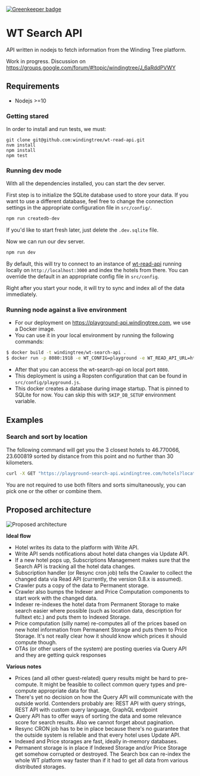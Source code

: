[![Greenkeeper badge](https://badges.greenkeeper.io/windingtree/wt-search-api.svg)](https://greenkeeper.io/)
# WT Search API

API written in nodejs to fetch information from the Winding Tree platform.

Work in progress. Discussion on https://groups.google.com/forum/#!topic/windingtree/J_6aRddPVWY

## Requirements
- Nodejs >=10

### Getting stared
In order to install and run tests, we must:
```
git clone git@github.com:windingtree/wt-read-api.git
nvm install
npm install
npm test
```

### Running dev mode
With all the dependencies installed, you can start the dev server.

First step is to initialize the SQLite database used to store your data.
If you want to use a different database, feel free to change the connection
settings in the appropriate configuration file in `src/config/`.
```bash
npm run createdb-dev
```

If you'd like to start fresh later, just delete the `.dev.sqlite` file.

Now we can run our dev server.
```bash
npm run dev
```
By default, this will try to connect to an instance of [wt-read-api](https://github.com/windingtree/wt-read-api)
running locally on `http://localhost:3000` and index the hotels from there.
You can override the default in an appropriate config file in `src/config`.

Right after you start your node, it will try to sync and index all of the
data immediately.

### Running node against a live environment

- For our deployment on https://playground-api.windingtree.com, we use a Docker image.
- You can use it in your local environment by running the following commands:
```sh
$ docker build -t windingtree/wt-search-api .
$ docker run -p 8080:1918 -e WT_CONFIG=playground -e WT_READ_API_URL=https://playground-api.windingtree.com -e WT_BASE_API_URL=http://localhost:8080 windingtree/wt-search-api
```
- After that you can access the wt-search-api on local port `8080`.
- This deployment is using a Ropsten configuration that can be found in `src/config/playground.js`.
- This docker creates a database during image startup. That is pinned to SQLite for now.
You can skip this with `SKIP_DB_SETUP` environment variable.

## Examples

### Search and sort by location

The following command will get you the 3 closest hotels to 46.770066, 23.600819
sorted by distance from this point and no further than 30 kilometers.

```bash
curl -X GET "https://playground-search-api.windingtree.com/hotels?location=46.770066,23.600819:30&sortByDistance=46.770066,23.600819&limit=3" -H "accept: application/json"
```

You are not required to use both filters and sorts simultaneously, you can pick one or
the other or combine them.

## Proposed architecture

![Proposed architecture](https://github.com/windingtree/wt-search-api/raw/master/docs/wt-search-api.png "Proposed architecture")

**Ideal flow**

- Hotel writes its data to the platform with Write API.
- Write API sends notifications about hotel data changes via Update API.
- If a new hotel pops up, Subscriptions Management makes sure that the Search API is tracking all the hotel data changes.
- Subscription handler (or Resync cron job) tells the Crawler to collect the changed data via Read API (currently, the version 0.8.x is assumed).
- Crawler puts a copy of the data to Permanent storage.
- Crawler also bumps the Indexer and Price Computation components to start work with the changed data.
- Indexer re-indexes the hotel data from Permanent Storage to make search easier where possible (such as location data, description for fulltext etc.) and puts them to Indexed Storage.
- Price computation (silly name) re-computes all of the prices based on new hotel information from Permanent Storage and puts them to Price Storage. It's not really clear how it should know which prices it should compute though.
- OTAs (or other users of the system) are posting queries via Query API and they are getting quick responses

**Various notes**

- Prices (and all other guest-related) query results might be hard to pre-compute. It might be feasible to collect common query types and pre-compute appropriate data for that.
- There's yet no decision on how the Query API will communicate with the outside world. Contenders probably are: REST API with query strings, REST API with custom query language, GraphQL endpoint
- Query API has to offer ways of sorting the data and some relevance score for search results. Also we cannot forget about pagination.
- Resync CRON job has to be in place because there's no guarantee that the outside system is reliable and that every hotel uses Update API.
- Indexed and Price storages are fast, ideally in-memory databases.
- Permanent storage is in place if Indexed Storage and/or Price Storage get somehow corrupted or destroyed. The Search box can re-index the whole WT platform way faster than if it had to get all data from various distributed storages.
